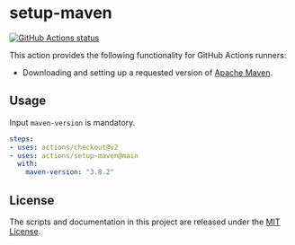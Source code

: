 # setup-maven

<p align="left">
  <a href="https://github.com/Cox-Automotive/setup-maven"><img alt="GitHub Actions status" src="https://github.com/Cox-Automotive/setup-maven/workflows/Main%20workflow/badge.svg"></a>
</p>

This action provides the following functionality for GitHub Actions runners:
- Downloading and setting up a requested version of [Apache Maven](https://maven.apache.org).

## Usage
Input `maven-version` is mandatory.

```yaml
steps:
- uses: actions/checkout@v2
- uses: actions/setup-maven@main
  with:
    maven-version: "3.8.2"
```
## License

The scripts and documentation in this project are released under the [MIT License](LICENSE).
